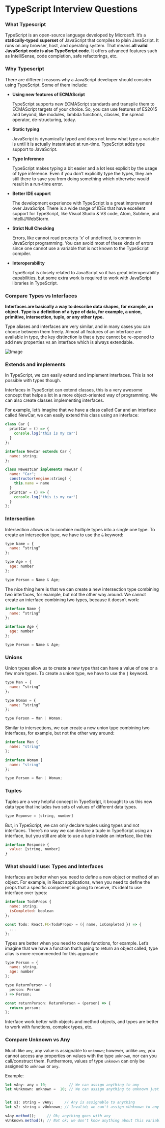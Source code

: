 # TypeScript Interview Questions

### What Typescript
TypeScript is an open-source language developed by Microsoft. It’s a **statically-typed superset** of JavaScript that compiles to plain JavaScript. It runs on any browser, host, and operating system. That means **all valid JavaScript code is also TypeScript code**. It offers advanced features such as IntelliSense, code completion, safe refactorings, etc.

### Why Typescript
There are different reasons why a JavaScript developer should consider using TypeScript. Some of them include:
- **Using new features of ECMAScript**

  TypeScript supports new ECMAScript standards and transpile them to ECMAScript targets of your choice. So, you can use features of ES2015 and beyond, like modules, lambda functions, classes, the spread operator, de-structuring, today.

- **Static typing**

  JavaScript is dynamically typed and does not know what type a variable is until it is actually instantiated at run-time. TypeScript adds type support to JavaScript.

- **Type Inference**

  TypeScript makes typing a bit easier and a lot less explicit by the usage of type inference. Even if you don’t explicitly type the types, they are still there to save you from doing something which otherwise would result in a run-time error.

- **Better IDE support**

  The development experience with TypeScript is a great improvement over JavaScript. There is a wide range of IDEs that have excellent support for TypeScript, like Visual Studio & VS code, Atom, Sublime, and IntelliJ/WebStorm.

- **Strict Null Checking**

  Errors, like cannot read property ‘x’ of undefined, is common in JavaScript programming. You can avoid most of these kinds of errors since one cannot use a variable that is not known to the TypeScript compiler.

- **Interoperability**

  TypeScript is closely related to JavaScript so it has great interoperability capabilities, but some extra work is required to work with JavaScript libraries in TypeScript.

### Compare Types vs Interfaces
**Interfaces are basically a way to describe data shapes, for example, an object.**
**Type is a definition of a type of data, for example, a union, primitive, intersection, tuple, or any other type.**

Type aliases and interfaces are very similar, and in many cases you can choose between them freely. Almost all features of an interface are available in type, the key distinction is that a type cannot be re-opened to add new properties vs an interface which is always extendable.

![Image](https://user-images.githubusercontent.com/30380214/128041806-ec4fc9c9-a0d1-44cc-8986-2f217491393d.png)

### Extends and implements
In TypeScript, we can easily extend and implement interfaces. This is not possible with types though.

Interfaces in TypeScript can extend classes, this is a very awesome concept that helps a lot in a more object-oriented way of programming. We can also create classes implementing interfaces.

For example, let’s imagine that we have a class called Car and an interface called NewCar, we can easily extend this class using an interface:
```jsx
class Car {
  printCar = () => {
    console.log("this is my car")
  }
};

interface NewCar extends Car {
  name: string;
};

class NewestCar implements NewCar {
  name: "Car";
  constructor(engine:string) {
    this.name = name
  }
  printCar = () => {
    console.log("this is my car")
  }
};
```

### Intersection
Intersection allows us to combine multiple types into a single one type. To create an intersection type, we have to use the `&` keyword:
```jsx
type Name = {
  name: “string”
};

type Age = {
  age: number
};

type Person = Name & Age;
```

The nice thing here is that we can create a new intersection type combining two interfaces, for example, but not the other way around. We cannot create an interface combining two types, because it doesn’t work:
```jsx
interface Name {
  name: “string”
};

interface Age {
  age: number
};

type Person = Name & Age;
```

### Unions
Union types allow us to create a new type that can have a value of one or a few more types. To create a union type, we have to use the `|` keyword.
```jsx
type Man = {
  name: “string”
};

type Woman = {
  name: “string”
};

type Person = Man | Woman;
```

Similar to intersections, we can create a new union type combining two interfaces, for example, but not the other way around:
```jsx
interface Man {
  name: "string"
};

interface Woman {
  name: "string"
};

type Person = Man | Woman;
```

### Tuples
Tuples are a very helpful concept in TypeScript, it brought to us this new data type that includes two sets of values of different data types.
```jsx
type Reponse = [string, number]
```
But, in TypeScript, we can only declare tuples using types and not interfaces. There’s no way we can declare a tuple in TypeScript using an interface, but you still are able to use a tuple inside an interface, like this:
```jsx
interface Response {
  value: [string, number]
}
```

### What should I use: Types and Interfaces
Interfaces are better when you need to define a new object or method of an object. For example, in React applications, when you need to define the props that a specific component is going to receive, it’s ideal to use interface over types:
```jsx
interface TodoProps {
  name: string;
  isCompleted: boolean
};

const Todo: React.FC<TodoProps> = ({ name, isCompleted }) => {
  ...
};
```
Types are better when you need to create functions, for example. Let’s imagine that we have a function that’s going to return an object called, type alias is more recommended for this approach:
```jsx
type Person = {
  name: string,
  age: number
};

type ReturnPerson = (
  person: Person
) => Person;

const returnPerson: ReturnPerson = (person) => {
  return person;
};
```
Interface work better with objects and method objects, and types are better to work with functions, complex types, etc.

### Compare Unknown vs Any
Much like `any`, any value is assignable to `unknown`; however, unlike `any`, you cannot access any properties on values with the type `unknown`, nor can you call/construct them. Furthermore, values of type `unknown` can only be assigned to `unknown` or `any`.

Example:
```jsx
let vAny: any = 10;          // We can assign anything to any
let vUnknown: unknown =  10; // We can assign anything to unknown just like any 


let s1: string = vAny;     // Any is assignable to anything 
let s2: string = vUnknown; // Invalid; we can't assign vUnknown to any other type (without an explicit assertion)

vAny.method();     // Ok; anything goes with any
vUnknown.method(); // Not ok; we don't know anything about this variable
```

